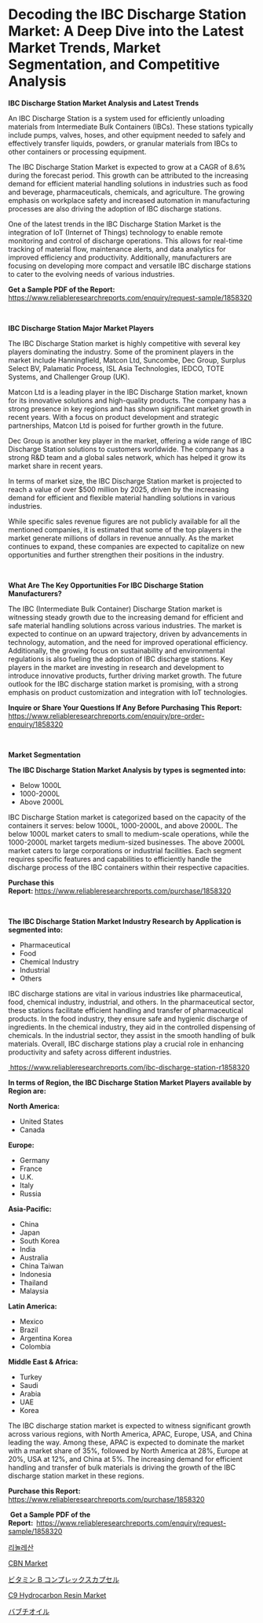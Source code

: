 <p><h1>Decoding the IBC Discharge Station Market: A Deep Dive into the Latest Market Trends, Market Segmentation, and Competitive Analysis</h1></p><p><strong>IBC Discharge Station Market Analysis and Latest Trends</strong></p>
<p><p>An IBC Discharge Station is a system used for efficiently unloading materials from Intermediate Bulk Containers (IBCs). These stations typically include pumps, valves, hoses, and other equipment needed to safely and effectively transfer liquids, powders, or granular materials from IBCs to other containers or processing equipment.</p><p>The IBC Discharge Station Market is expected to grow at a CAGR of 8.6% during the forecast period. This growth can be attributed to the increasing demand for efficient material handling solutions in industries such as food and beverage, pharmaceuticals, chemicals, and agriculture. The growing emphasis on workplace safety and increased automation in manufacturing processes are also driving the adoption of IBC discharge stations.</p><p>One of the latest trends in the IBC Discharge Station Market is the integration of IoT (Internet of Things) technology to enable remote monitoring and control of discharge operations. This allows for real-time tracking of material flow, maintenance alerts, and data analytics for improved efficiency and productivity. Additionally, manufacturers are focusing on developing more compact and versatile IBC discharge stations to cater to the evolving needs of various industries.</p></p>
<p><strong>Get a Sample PDF of the Report:&nbsp;</strong> <a href="https://www.reliableresearchreports.com/enquiry/request-sample/1858320">https://www.reliableresearchreports.com/enquiry/request-sample/1858320</a></p>
<p>&nbsp;</p>
<p><strong>IBC Discharge Station Major Market Players</strong></p>
<p><p>The IBC Discharge Station market is highly competitive with several key players dominating the industry. Some of the prominent players in the market include Hanningfield, Matcon Ltd, Suncombe, Dec Group, Surplus Select BV, Palamatic Process, ISL Asia Technologies, IEDCO, TOTE Systems, and Challenger Group (UK).</p><p>Matcon Ltd is a leading player in the IBC Discharge Station market, known for its innovative solutions and high-quality products. The company has a strong presence in key regions and has shown significant market growth in recent years. With a focus on product development and strategic partnerships, Matcon Ltd is poised for further growth in the future.</p><p>Dec Group is another key player in the market, offering a wide range of IBC Discharge Station solutions to customers worldwide. The company has a strong R&D team and a global sales network, which has helped it grow its market share in recent years.</p><p>In terms of market size, the IBC Discharge Station market is projected to reach a value of over $500 million by 2025, driven by the increasing demand for efficient and flexible material handling solutions in various industries.</p><p>While specific sales revenue figures are not publicly available for all the mentioned companies, it is estimated that some of the top players in the market generate millions of dollars in revenue annually. As the market continues to expand, these companies are expected to capitalize on new opportunities and further strengthen their positions in the industry.</p></p>
<p>&nbsp;</p>
<p><strong>What Are The Key Opportunities For IBC Discharge Station Manufacturers?</strong></p>
<p><p>The IBC (Intermediate Bulk Container) Discharge Station market is witnessing steady growth due to the increasing demand for efficient and safe material handling solutions across various industries. The market is expected to continue on an upward trajectory, driven by advancements in technology, automation, and the need for improved operational efficiency. Additionally, the growing focus on sustainability and environmental regulations is also fueling the adoption of IBC discharge stations. Key players in the market are investing in research and development to introduce innovative products, further driving market growth. The future outlook for the IBC discharge station market is promising, with a strong emphasis on product customization and integration with IoT technologies.</p></p>
<p><strong>Inquire or Share Your Questions If Any Before Purchasing This Report:</strong> <a href="https://www.reliableresearchreports.com/enquiry/pre-order-enquiry/1858320">https://www.reliableresearchreports.com/enquiry/pre-order-enquiry/1858320</a></p>
<p>&nbsp;</p>
<p><strong>Market Segmentation</strong></p>
<p><strong>The IBC Discharge Station Market Analysis by types is segmented into:</strong></p>
<p><ul><li>Below 1000L</li><li>1000-2000L</li><li>Above 2000L</li></ul></p>
<p><p>IBC Discharge Station market is categorized based on the capacity of the containers it serves: below 1000L, 1000-2000L, and above 2000L. The below 1000L market caters to small to medium-scale operations, while the 1000-2000L market targets medium-sized businesses. The above 2000L market caters to large corporations or industrial facilities. Each segment requires specific features and capabilities to efficiently handle the discharge process of the IBC containers within their respective capacities.</p></p>
<p><strong>Purchase this Report:&nbsp;</strong><a href="https://www.reliableresearchreports.com/purchase/1858320">https://www.reliableresearchreports.com/purchase/1858320</a></p>
<p>&nbsp;</p>
<p><strong>The IBC Discharge Station Market Industry Research by Application is segmented into:</strong></p>
<p><ul><li>Pharmaceutical</li><li>Food</li><li>Chemical Industry</li><li>Industrial</li><li>Others</li></ul></p>
<p><p>IBC discharge stations are vital in various industries like pharmaceutical, food, chemical industry, industrial, and others. In the pharmaceutical sector, these stations facilitate efficient handling and transfer of pharmaceutical products. In the food industry, they ensure safe and hygienic discharge of ingredients. In the chemical industry, they aid in the controlled dispensing of chemicals. In the industrial sector, they assist in the smooth handling of bulk materials. Overall, IBC discharge stations play a crucial role in enhancing productivity and safety across different industries.</p></p>
<p><a href="https://www.reliableresearchreports.com/ibc-discharge-station-r1858320">&nbsp;https://www.reliableresearchreports.com/ibc-discharge-station-r1858320</a></p>
<p><strong>In terms of Region, the IBC Discharge Station Market Players available by Region are:</strong></p>
<p>
    <p> <strong> North America: </strong>
        <ul>
            <li>United States</li>
            <li>Canada</li>
        </ul>
        </p> 
    <p> <strong> Europe: </strong>
        <ul>
            <li>Germany</li>
            <li>France</li>
            <li>U.K.</li>
            <li>Italy</li>
            <li>Russia</li>
        </ul>
        </p> 
    <p> <strong> Asia-Pacific: </strong>
        <ul>
            <li>China</li>
            <li>Japan</li>
            <li>South Korea</li>
            <li>India</li>
            <li>Australia</li>
            <li>China Taiwan</li>
            <li>Indonesia</li>
            <li>Thailand</li>
            <li>Malaysia</li>
        </ul>
        </p> 
    <p> <strong> Latin America: </strong>
        <ul>
            <li>Mexico</li>
            <li>Brazil</li>
            <li>Argentina Korea</li>
            <li>Colombia</li>
        </ul>
        </p> 
    <p> <strong> Middle East & Africa: </strong>
        <ul>
            <li>Turkey</li>
            <li>Saudi</li>
            <li>Arabia</li>
            <li>UAE</li>
            <li>Korea</li>
        </ul>
    </p>
    </p>
<p><p>The IBC discharge station market is expected to witness significant growth across various regions, with North America, APAC, Europe, USA, and China leading the way. Among these, APAC is expected to dominate the market with a market share of 35%, followed by North America at 28%, Europe at 20%, USA at 12%, and China at 5%. The increasing demand for efficient handling and transfer of bulk materials is driving the growth of the IBC discharge station market in these regions.</p></p>
<p><strong>Purchase this Report: </strong><a href="https://www.reliableresearchreports.com/purchase/1858320">https://www.reliableresearchreports.com/purchase/1858320</a></p>
<p>&nbsp;<strong>Get a Sample PDF of the Report:&nbsp;&nbsp;</strong><a href="https://www.reliableresearchreports.com/enquiry/request-sample/1858320">https://www.reliableresearchreports.com/enquiry/request-sample/1858320</a></p>
<p><strong></strong></p>
<p><p><a href="https://medium.com/@jenniferstanley2022/%EB%A6%AC%EB%86%80%EB%A0%88%EC%9D%B5-%EC%82%B0-%EC%8B%9C%EC%9E%A5-%EC%A1%B0%EC%82%AC-%EB%B3%B4%EA%B3%A0%EC%84%9C-%EC%9D%B4%EB%A0%A5-%EB%B0%8F-2024%EB%85%84%EB%B6%80%ED%84%B0-2031%EB%85%84%EA%B9%8C%EC%A7%80%EC%9D%98-%EC%98%88%EC%B8%A1-5ea5801acc5a">리놀레산</a></p><p><a href="https://issuu.com/reportprime-2/docs/cbn-market-size-2030.pptx">CBN Market</a></p><p><a href="https://github.com/pepo3k/Market-Research-Report-List-1/blob/main/654762132439.md">ビタミン B コンプレックスカプセル</a></p><p><a href="https://issuu.com/reportprime-2/docs/c9-hydrocarbon-resin-market-size-2030.pptx">C9 Hydrocarbon Resin Market</a></p><p><a href="https://github.com/nemesis2824/Market-Research-Report-List-1/blob/main/391607532440.md">バブチオイル</a></p></p>